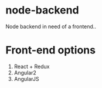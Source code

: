 # node-backend
Node backend in need of a frontend..

# Front-end options
1. React + Redux
2. Angular2
3. AngularJS
